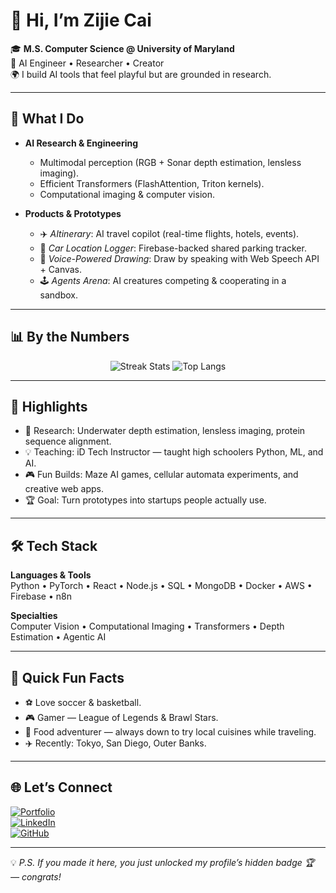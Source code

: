 # 👋 Hi, I’m Zijie Cai

🎓 **M.S. Computer Science @ University of Maryland**  
🤖 AI Engineer • Researcher • Creator  
🌍 I build AI tools that feel playful but are grounded in research.

---

## 🚀 What I Do
- **AI Research & Engineering**  
  - Multimodal perception (RGB + Sonar depth estimation, lensless imaging).  
  - Efficient Transformers (FlashAttention, Triton kernels).  
  - Computational imaging & computer vision.  

- **Products & Prototypes**  
  - ✈️ *AItinerary*: AI travel copilot (real-time flights, hotels, events).  
  - 🚗 *Car Location Logger*: Firebase-backed shared parking tracker.  
  - 🎨 *Voice-Powered Drawing*: Draw by speaking with Web Speech API + Canvas.  
  - 🕹️ *Agents Arena*: AI creatures competing & cooperating in a sandbox.  

---

## 📊 By the Numbers
<p align="center">
  <img src="https://github-readme-streak-stats.herokuapp.com/?user=zijie-cai&theme=radical" alt="Streak Stats"/>
  <img src="https://github-readme-stats.vercel.app/api/top-langs/?username=zijie-cai&layout=compact&theme=radical" alt="Top Langs"/>
</p>

---

## 🌟 Highlights
- 🔬 Research: Underwater depth estimation, lensless imaging, protein sequence alignment.  
- 💡 Teaching: iD Tech Instructor — taught high schoolers Python, ML, and AI.  
- 🎮 Fun Builds: Maze AI games, cellular automata experiments, and creative web apps.  
- 🏆 Goal: Turn prototypes into startups people actually use.  

---

## 🛠️ Tech Stack
**Languages & Tools**  
Python • PyTorch • React • Node.js • SQL • MongoDB • Docker • AWS • Firebase • n8n  

**Specialties**  
Computer Vision • Computational Imaging • Transformers • Depth Estimation • Agentic AI  

---

## 🎯 Quick Fun Facts
- ⚽ Love soccer & basketball.  
- 🎮 Gamer — League of Legends & Brawl Stars.  
- 🍜 Food adventurer — always down to try local cuisines while traveling.  
- ✈️ Recently: Tokyo, San Diego, Outer Banks.  

---

## 🌐 Let’s Connect
[![Portfolio](https://img.shields.io/badge/🌐-Portfolio-blue)](https://zijie-cai.github.io)  
[![LinkedIn](https://img.shields.io/badge/LinkedIn-Connect-blue)](https://linkedin.com/in/zijie-cai)  
[![GitHub](https://img.shields.io/badge/GitHub-Follow-black)](https://github.com/zijie-cai)  

---

💡 *P.S. If you made it here, you just unlocked my profile’s hidden badge 🏆 — congrats!*
